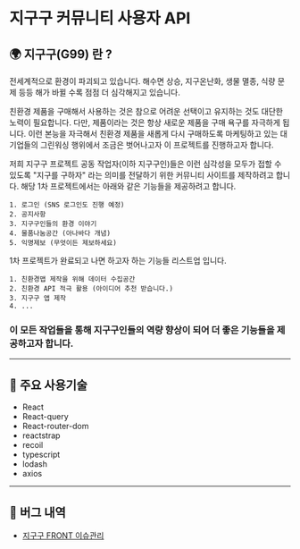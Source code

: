 지구구 커뮤니티 사용자 API
============================

## 🌍 지구구(G99) 란 ?
전세계적으로 환경이 파괴되고 있습니다. 해수면 상승, 지구온난화, 생물 멸종, 식량 문제 등등 해가 바뀔 수록
점점 더 심각해지고 있습니다.
  
친환경 제품을 구매해서 사용하는 것은 참으로 어려운 선택이고 유지하는 것도 대단한 노력이 필요합니다. 
다만, 제품이라는 것은 항상 새로운 제품을 구매 욕구를 자극하게 됩니다. 이런 본능을 자극해서 친환경 제품을
새롭게 다시 구매하도록 마케팅하고 있는 대기업들의 그린워싱 행위에서 조금은 벗어나고자 이 프로젝트를
진행하고자 합니다.  
  
저희 지구구 프로젝트 공동 작업자(이하 지구구인)들은 이런 심각성을 모두가 접할 수 있도록 "지구를 구하자"
라는 의미를 전달하기 위한 커뮤니티 사이트를 제작하려고 합니다. 해당 1차 프로젝트에서는 아래와 같은 기능들을
제공하려고 합니다.
```
1. 로그인 (SNS 로그인도 진행 예정)
2. 공지사항
3. 지구구인들의 환경 이야기
4. 물품나눔공간 (아나바다 개념)
5. 익명제보 (무엇이든 제보하세요)
```

1차 프로젝트가 완료되고 나면 하고자 하는 기능들 리스트업 입니다.
```
1. 친환경맵 제작을 위해 데이터 수집공간
2. 친환경 API 적극 활용 (아이디어 추천 받습니다.)
3. 지구구 앱 제작
4. ...
```

### 이 모든 작업들을 통해 지구구인들의 역량 향상이 되어 더 좋은 기능들을 제공하고자 합니다.

---
## 📢 주요 사용기술 
- React
- React-query
- React-router-dom
- reactstrap
- recoil
- typescript
- lodash
- axios



---
## 🐞 버그 내역
- [지구구 FRONT 이슈관리](https://github.com/g99-project/g99-front/issues)

## 




